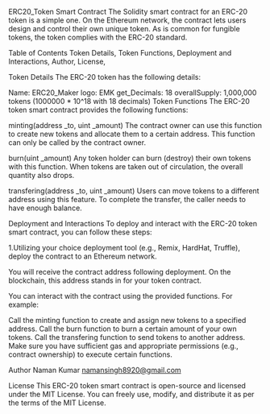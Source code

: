 ERC20_Token Smart Contract
The Solidity smart contract for an ERC-20 token is a simple one. On the Ethereum network, the contract lets users design and control their own unique token. As is common for fungible tokens, the token complies with the ERC-20 standard.

Table of Contents
Token Details, Token Functions, Deployment and Interactions, Author, License,

Token Details
The ERC-20 token has the following details:

Name: ERC20_Maker logo: EMK get_Decimals: 18 overallSupply: 1,000,000 tokens (1000000 * 10^18 with 18 decimals) Token Functions The ERC-20 token smart contract provides the following functions:

minting(address _to, uint _amount) The contract owner can use this function to create new tokens and allocate them to a certain address. This function can only be called by the contract owner.

burn(uint _amount) Any token holder can burn (destroy) their own tokens with this function. When tokens are taken out of circulation, the overall quantity also drops.

transfering(address _to, uint _amount) Users can move tokens to a different address using this feature. To complete the transfer, the caller needs to have enough balance.

Deployment and Interactions
To deploy and interact with the ERC-20 token smart contract, you can follow these steps:

1.Utilizing your choice deployment tool (e.g., Remix, HardHat, Truffle), deploy the contract to an Ethereum network.

You will receive the contract address following deployment. On the blockchain, this address stands in for your token contract.

You can interact with the contract using the provided functions. For example:

Call the minting function to create and assign new tokens to a specified address. Call the burn function to burn a certain amount of your own tokens. Call the transfering function to send tokens to another address. Make sure you have sufficient gas and appropriate permissions (e.g., contract ownership) to execute certain functions.

Author
Naman Kumar namansingh8920@gmail.com

License
This ERC-20 token smart contract is open-source and licensed under the MIT License. You can freely use, modify, and distribute it as per the terms of the MIT License.
